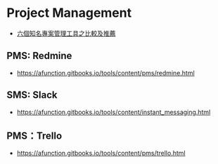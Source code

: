 # Project Management

* [六個知名專案管理工具之比較及推薦](http://dreamerslab.com/blog/tw/comparing-5-project-management-tools/)

## PMS: Redmine

* https://afunction.gitbooks.io/tools/content/pms/redmine.html

## SMS: Slack

* https://afunction.gitbooks.io/tools/content/instant_messaging.html

## PMS：Trello

* https://afunction.gitbooks.io/tools/content/pms/trello.html